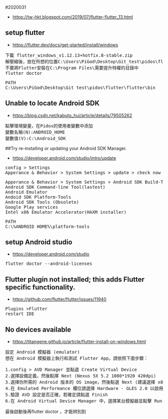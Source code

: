 #2020031

* https://tw-hkt.blogspot.com/2019/07/flutter-flutter_13.html
## setup flutter
* https://flutter.dev/docs/get-started/install/windows <br>
<pre>
下載 flutter_windows_v1.12.13+hotfix.8-stable.zip
解壓縮後，放在所想的位置C:\Users\PiGod\Desktop\Git_test\pidos\flutter
不要將Flutter安裝在C:\Program Files\需要提升特權的目錄中
flutter doctor 
</pre>
<pre>
PATH
C:\Users\PiGod\Desktop\Git_test\pidos\flutter\flutter\bin    
</pre>

## Unable to locate Android SDK
* https://blog.csdn.net/kabuto_hui/article/details/79505262 <br>
<pre>
點擊環境變量，在Pidos的使用者變數中添加
變數名稱(N):ANDROID_HOME
變數值(V):C:\Android_SDK
</pre>


##Try re-installing or updating your Android SDK Manager.
* https://developer.android.com/studio/intro/update <br>
<pre>
config > Settings    
Apperance & Behavior > System Settings > update > check now   
</pre>
<pre>
Apperance & Behavior > System Settings > Android SDK Build-Tool 30rc-2
Android SDK Command-line Tool(lastest)
Android Emulator
Andoid SDK Platform-Tools
Android SDK Tools (Obsolete)
Google Play services
Intel x86 Emulator Accelerator(HAXM installer)   
</pre>
<pre>
PATH
C:\%ANDROID_HOME%\platform-tools    
</pre>


## setup Android studio
* https://developer.android.com/studio <br>
<pre>
flutter doctor --android-licenses    
</pre>

##  Flutter plugin not installed; this adds Flutter specific functionality.
* https://github.com/flutter/flutter/issues/11940
<pre>
Plugins >Flutter
restart IDE
</pre>


##  No devices available
* https://titangene.github.io/article/flutter-install-on-windows.html
<pre>
設定 Android 模擬器 (emulator)
想在 Android 模擬器上執行和測試 Flutter App，請依照下面步驟：

1.config > AVD Manager 並點選 Create Virtual Device
2.選擇設備定義，然後點擇 Next (Nexus 5X 5.2 1080*1920 420dpi)
3.選擇你所需的 Android 版本的 OS image，然後點選 Next (建議選擇 x86 或 x86_64 image) (API 28)    
4.在 Emulated Performance 欄位請選擇 Hardware - GLES 2.0 以啟用 hardware acceleration
5.驗證 AVD 設定是否正確，若確定請點選 Finish
6.在 Android Virtual Device Manager 中，選擇某台模擬器並點擊 Run
</pre>
最後啟動後再flutter doctor ，才能辨別到